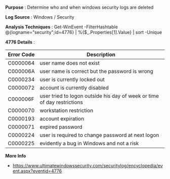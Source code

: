 **Purpose** : Determine who and when windows security logs are deleted

**Log Source** : Windows / Security

**Analysis Techniques** : Get-WinEvent -FilterHashtable @{logname="security";id=4776} | %{$_.Properties[1].Value} | sort -Unique

**4776 Details** :

| Error Code 	| Description                                                             	|
|------------	|-------------------------------------------------------------------------	|
| C0000064   	| user name does not exist                                                	|
| C000006A   	| user name is correct but the password is wrong                          	|
| C0000234   	| user is currently locked out                                            	|
| C0000072   	| account is currently disabled                                           	|
| C000006F   	| user tried to logon outside his day of week or time of day restrictions 	|
| C0000070   	| workstation restriction                                                 	|
| C0000193   	| account expiration                                                      	|
| C0000071   	| expired password                                                        	|
| C0000224   	| user is required to change password at next logon                       	|
| C0000225   	| evidently a bug in Windows and not a risk                               	|

**More Info** 
* https://www.ultimatewindowssecurity.com/securitylog/encyclopedia/event.aspx?eventid=4776

